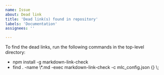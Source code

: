 ```yaml
---
name: Issue
about: Dead link
title: 'Dead link(s) found in repository'
labels: 'Documentation'
assignees: ''

---
```


To find the dead links, run the following commands in the top-level directory:
- npm install -g markdown-link-check
- find . -name \\\*.md -exec markdown-link-check -c mlc_config.json {} \\\;